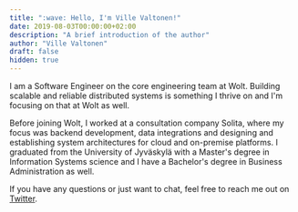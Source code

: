 ```yaml
---
title: ":wave: Hello, I'm Ville Valtonen!"
date: 2019-08-03T00:00:00+02:00
description: "A brief introduction of the author"
author: "Ville Valtonen"
draft: false
hidden: true
---
```


I am a Software Engineer on the core engineering team at Wolt. Building scalable and reliable distributed systems is something I thrive on and I'm focusing on that at Wolt as well.

Before joining Wolt, I worked at a consultation company Solita, where my focus was backend development, data integrations and designing and establishing system architectures for cloud and on-premise platforms. I graduated from the University of Jyväskylä with a Master's degree in Information Systems science and I have a Bachelor's degree in Business Administration as well.

If you have any questions or just want to chat, feel free to reach me out on [Twitter](https://twitter.com/villevalt).


